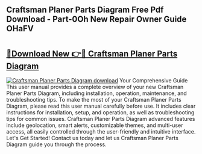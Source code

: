 ## Craftsman Planer Parts Diagram Free Pdf Download - Part-0Oh New Repair Owner Guide OHaFV

# <h2><a href="http://dfn7n5y.blite.top/?on=Craftsman+Planer+Parts+Diagram">🔗Download New 👉🔴 Craftsman Planer Parts Diagram</a></h2>

[![Craftsman Planer Parts Diagram download](https://i.imgur.com/lujVjoI.png)](http://dfn7n5y.blite.top/?on=Craftsman+Planer+Parts+Diagram)
Your Comprehensive Guide This user manual provides a complete overview of your new Craftsman Planer Parts Diagram, including installation, operation, maintenance, and troubleshooting tips. To make the most of your Craftsman Planer Parts Diagram, please read this user manual carefully before use. It includes clear instructions for installation, setup, and operation, as well as troubleshooting tips for common issues. Craftsman Planer Parts Diagram advanced features include geolocation, smart alerts, customizable themes, and multi-user access, all easily controlled through the user-friendly and intuitive interface. Let's Get Started! Contact us today and let us Craftsman Planer Parts Diagram guide you through the process.
